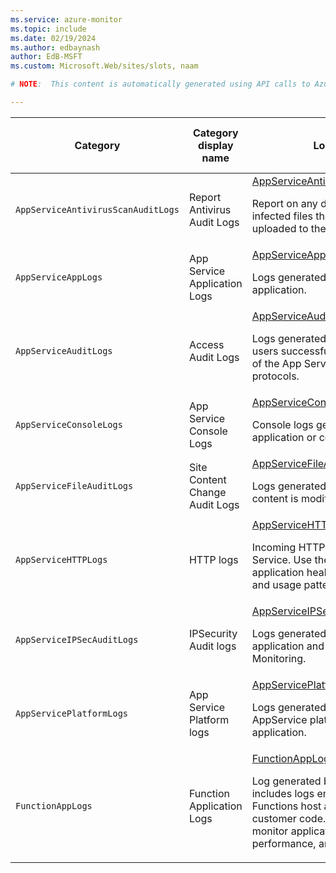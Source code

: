 ```yaml
---
ms.service: azure-monitor
ms.topic: include
ms.date: 02/19/2024
ms.author: edbaynash
author: EdB-MSFT
ms.custom: Microsoft.Web/sites/slots, naam

# NOTE:  This content is automatically generated using API calls to Azure. Any edits made on these files will be overwritten in the next run of the script. 

---
```

  
  
|Category|Category display name| Log table| [Supports basic log plan](/azure/azure-monitor/logs/basic-logs-configure?tabs=portal-1#compare-the-basic-and-analytics-log-data-plans)|[Supports ingestion-time transformation](/azure/azure-monitor/essentials/data-collection-transformations)| Example queries |Costs to export|
|---|---|---|---|---|---|---|
|`AppServiceAntivirusScanAuditLogs` |Report Antivirus Audit Logs |[AppServiceAntivirusScanAuditLogs](/azure/azure-monitor/reference/tables/appserviceantivirusscanauditlogs)<p>Report on any discovered virus or infected files that have been uploaded to their site.|No|Yes||No |
|`AppServiceAppLogs` |App Service Application Logs |[AppServiceAppLogs](/azure/azure-monitor/reference/tables/appserviceapplogs)<p>Logs generated through your application.|No|Yes|[Queries](../../queries/appserviceapplogs.md)|No |
|`AppServiceAuditLogs` |Access Audit Logs |[AppServiceAuditLogs](/azure/azure-monitor/reference/tables/appserviceauditlogs)<p>Logs generated when publishing users successfully log on via one of the App Service publishing protocols.|No|Yes|[Queries](../../queries/appserviceauditlogs.md)|No |
|`AppServiceConsoleLogs` |App Service Console Logs |[AppServiceConsoleLogs](/azure/azure-monitor/reference/tables/appserviceconsolelogs)<p>Console logs generated from application or container.|No|Yes|[Queries](../../queries/appserviceconsolelogs.md)|No |
|`AppServiceFileAuditLogs` |Site Content Change Audit Logs |[AppServiceFileAuditLogs](/azure/azure-monitor/reference/tables/appservicefileauditlogs)<p>Logs generated when app service content is modified.|No|Yes|[Queries](../../queries/appservicefileauditlogs.md)|No |
|`AppServiceHTTPLogs` |HTTP logs |[AppServiceHTTPLogs](/azure/azure-monitor/reference/tables/appservicehttplogs)<p>Incoming HTTP requests on App Service. Use these logs to monitor application health, performance and usage patterns.|No|Yes|[Queries](../../queries/appservicehttplogs.md)|No |
|`AppServiceIPSecAuditLogs` |IPSecurity Audit logs |[AppServiceIPSecAuditLogs](/azure/azure-monitor/reference/tables/appserviceipsecauditlogs)<p>Logs generated through your application and pushed to Azure Monitoring.|No|Yes||No |
|`AppServicePlatformLogs` |App Service Platform logs |[AppServicePlatformLogs](/azure/azure-monitor/reference/tables/appserviceplatformlogs)<p>Logs generated through AppService platform for your application.|No|Yes||No |
|`FunctionAppLogs` |Function Application Logs |[FunctionAppLogs](/azure/azure-monitor/reference/tables/functionapplogs)<p>Log generated by Function Apps. It includes logs emitted by the Functions host and logs emitted by customer code. Use these logs to monitor application health, performance, and behavior.|No|Yes|[Queries](../../queries/functionapplogs.md)|No |